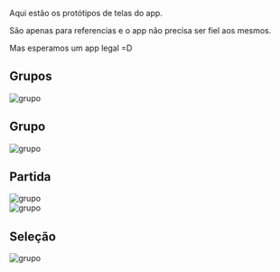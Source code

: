 Aqui estão os protótipos de telas do app.

São apenas para referencias e o app não precisa ser fiel aos mesmos.

Mas esperamos um app legal =D

## Grupos
![grupo](grupos.png)

## Grupo
![grupo](grupo.png)

## Partida
![grupo](partida1.png)
<br/>
![grupo](partida2.png)

## Seleção
![grupo](selecao.png)
